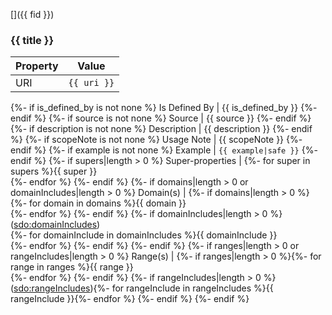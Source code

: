 []({{ fid }})
### {{ title }}
Property | Value
--- | ---
URI | `{{ uri }}`
{%- if is_defined_by is not none %}
Is Defined By | {{ is_defined_by }}
{%- endif %}
{%- if source is not none %}
Source | {{ source }}
{%- endif %}
{%- if description is not none %}
Description | {{ description }}
{%- endif %}
{%- if scopeNote is not none %}
Usage Note | {{ scopeNote }}
{%- endif %}
{%- if example is not none %}
Example | ```{{ example|safe }}```
{%- endif %}
{%- if supers|length > 0 %}
Super-properties | {%- for super in supers %}{{ super }}<br />{%- endfor %}
{%- endif %}
{%- if domains|length > 0 or domainIncludes|length > 0 %}
Domain(s) | {%- if domains|length > 0 %}{%- for domain in domains %}{{ domain }}<br />{%- endfor %}
{%- endif %}
{%- if domainIncludes|length > 0 %}
([sdo:domainIncludes](https://schema.org/domainIncludes))<br />{%- for domainInclude in domainIncludes %}{{ domainInclude }}<br />{%- endfor %}
{%- endif %}
{%- endif %}
{%- if ranges|length > 0 or rangeIncludes|length > 0 %}
Range(s) | {%- if ranges|length > 0 %}{%- for range in ranges %}{{ range }}<br />{%- endfor %}
{%- endif %}
{%- if rangeIncludes|length > 0 %}
([sdo:rangeIncludes](https://schema.org/domainIncludes)){%- for rangeInclude in rangeIncludes %}{{ rangeInclude }}{%- endfor %}
{%- endif %}
{%- endif %}
